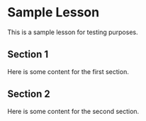# Sample Lesson

This is a sample lesson for testing purposes.

## Section 1

Here is some content for the first section.

## Section 2

Here is some content for the second section.